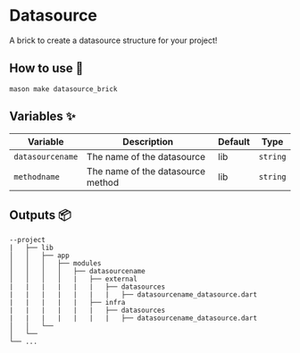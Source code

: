 # Datasource

A brick to create a datasource structure for your project!

## How to use 🚀

```
mason make datasource_brick
```

## Variables ✨

| Variable       | Description             | Default | Type     |
| -------------- | ----------------------- | ------- | -------- |
| `datasourcename` | The name of the datasource | lib     | `string` |
| `methodname` | The name of the datasource method | lib | `string`

## Outputs 📦

```
--project
|   ├── lib
│   │   ├── app
│   │   │   ├── modules
│   │   │   │   ├── datasourcename
│   │   │   │   |   ├── external
|   |   |   |   |   |   ├── datasources
|   |   |   |   |   |   |   ├── datasourcename_datasource.dart
|   |   |   |   |   ├── infra
|   |   |   |   |   |   ├── datasources
|   |   |   |   |   |   |   ├── datasourcename_datasource.dart
│   │   └── 
│   └──   
└── ...
```